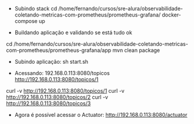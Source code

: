 

- Subindo stack
cd /home/fernando/cursos/sre-alura/observabilidade-coletando-metricas-com-prometheus/prometheus-grafana/
docker-compose up


- Buildando aplicação e validando se está tudo ok

cd /home/fernando/cursos/sre-alura/observabilidade-coletando-metricas-com-prometheus/prometheus-grafana/app
mvn clean package


- Subindo aplicação:
sh start.sh


- Acessando:
192.168.0.113:8080/topicos
http://192.168.0.113:8080/topicos/1

curl -v http://192.168.0.113:8080/topicos/1
curl -v http://192.168.0.113:8080/topicos/2
curl -v http://192.168.0.113:8080/topicos/3




- Agora é possível acessar o Actuator:
http://192.168.0.113:8080/actuator